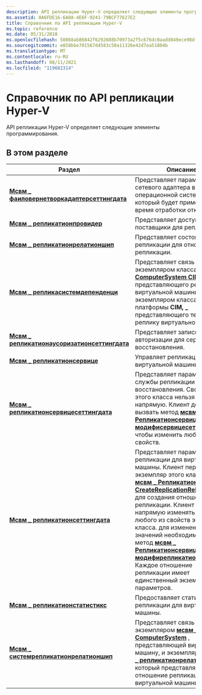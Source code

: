 ```yaml
---
description: API репликации Hyper-V определяет следующие элементы программирования.
ms.assetid: 0A6FDE16-6A0A-4E6F-9241-79BCF77627E2
title: Справочник по API репликации Hyper-V
ms.topic: reference
ms.date: 05/31/2018
ms.openlocfilehash: 50868ab86842f6292688b70973a2f5c676dc0aadd849ece98df1920306b7de33
ms.sourcegitcommit: e858bbe701567d4583c50a11326e42d7ea51804b
ms.translationtype: MT
ms.contentlocale: ru-RU
ms.lasthandoff: 08/11/2021
ms.locfileid: "119682314"
---
```

# <a name="hyper-v-replication-api-reference"></a>Справочник по API репликации Hyper-V

API репликации Hyper-V определяет следующие элементы программирования.

## <a name="in-this-section"></a>В этом разделе



| Раздел                                                                                                    | Описание                                                                                                                                                                                                                                                                                                                                                                                                                                                                                                                                                                                                     |
|----------------------------------------------------------------------------------------------------------|-----------------------------------------------------------------------------------------------------------------------------------------------------------------------------------------------------------------------------------------------------------------------------------------------------------------------------------------------------------------------------------------------------------------------------------------------------------------------------------------------------------------------------------------------------------------------------------------------------------------|
| [**Мсвм \_ фаиловернетворкадаптерсеттингдата**](msvm-failovernetworkadaptersettingdata.md)<br/>     | Представляет параметры сетевого адаптера в гостевой операционной системе, который будет применен во время отработки отказа.<br/>                                                                                                                                                                                                                                                                                                                                                                                                                                                                    |
| [**Мсвм \_ репликатионпровидер**](msvm-replicationprovider.md)<br/>                                 | Представляет доступные поставщики для репликации. <br/>                                                                                                                                                                                                                                                                                                                                                                                                                                                                                                                                                 |
| [**Мсвм \_ репликатионрелатионшип**](msvm-replicationrelationship.md)<br/>                         | Представляет состояние репликации для отношения репликации. <br/>                                                                                                                                                                                                                                                                                                                                                                                                                                                                                                                                       |
| [**Мсвм \_ репликасистемдепенденци**](msvm-replicasystemdependency.md)<br/>                         | Представляет связь между экземпляром класса [**\_ ComputerSystem CIM**](/windows/desktop/CIMWin32Prov/cim-computersystem) , представляющего реплику виртуальной машины, и экземпляром класса платформы **CIM, \_** представляющего тестовую реплику виртуальной машины.<br/>                                                                                                                                                                                                                                                                                                                                 |
| [**Мсвм \_ репликатионаусоризатионсеттингдата**](msvm-replicationauthorizationsettingdata.md)<br/> | Представляет запись авторизации для сервера восстановления.<br/>                                                                                                                                                                                                                                                                                                                                                                                                                                                                                                                                             |
| [**Мсвм \_ репликатионсервице**](msvm-replicationservice.md)<br/>                                   | Управляет репликацией для виртуальной машины.<br/>                                                                                                                                                                                                                                                                                                                                                                                                                                                                                                                                                       |
| [**Мсвм \_ репликатионсервицесеттингдата**](msvm-replicationservicesettingdata.md)<br/>             | Представляет параметры для службы репликации на узле восстановления. Свойства этого класса нельзя изменить напрямую. Клиент должен вызвать метод [**мсвм \_ Репликатионсервице. модифисервицесеттингс**](modifyservicesettings-msvm-replicationservice.md) , чтобы изменить любое из этих свойств.<br/>                                                                                                                                                                                                                                                                                        |
| [**Мсвм \_ репликатионсеттингдата**](msvm-replicationsettingdata.md)<br/>                           | Представляет параметры репликации для виртуальной машины. Клиент передает экземпляр этого класса в [**мсвм \_ Репликатионсервице. CreateReplicationRelationship**](createreplicationrelationship-msvm-replicationservice.md) для создания отношения репликации. Клиент не может напрямую изменять значения любого из свойств этого класса. для изменения значений необходимо вызвать метод [**мсвм \_ Репликатионсервице. модифирепликатионсеттингс.**](modifyreplicationsettings-msvm-replicationservice.md) Каждое отношение репликации имеет единственный экземпляр параметров.<br/> |
| [**Мсвм \_ репликатионстатистикс**](msvm-replicationstatistics.md)<br/>                             | Предоставляет статистику репликации для виртуальной машины.<br/>                                                                                                                                                                                                                                                                                                                                                                                                                                                                                                                                               |
| [**Мсвм \_ системрепликатионрелатионшип**](msvm-systemreplicationrelationship.md)<br/>             | Представляет связь между экземпляром [**мсвм \_ ComputerSystem**](msvm-computersystem.md) , представляющей виртуальную машину, и экземпляром [**мсвм \_ репликатионрелатионшип**](msvm-replicationrelationship.md) , который представляет отношение репликации виртуальной машины. <br/>                                                                                                                                                                                                                                                                                                |



 

 

